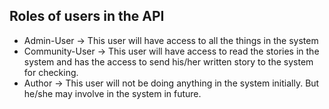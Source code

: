## Roles of users in the API

- Admin-User -> This user will have access to all the things in the system
- Community-User -> This user will have access to read the stories in the system and has the access to send his/her written story to the system for checking.
- Author -> This user will not be doing anything in the system initially. But he/she may involve in the system in future.